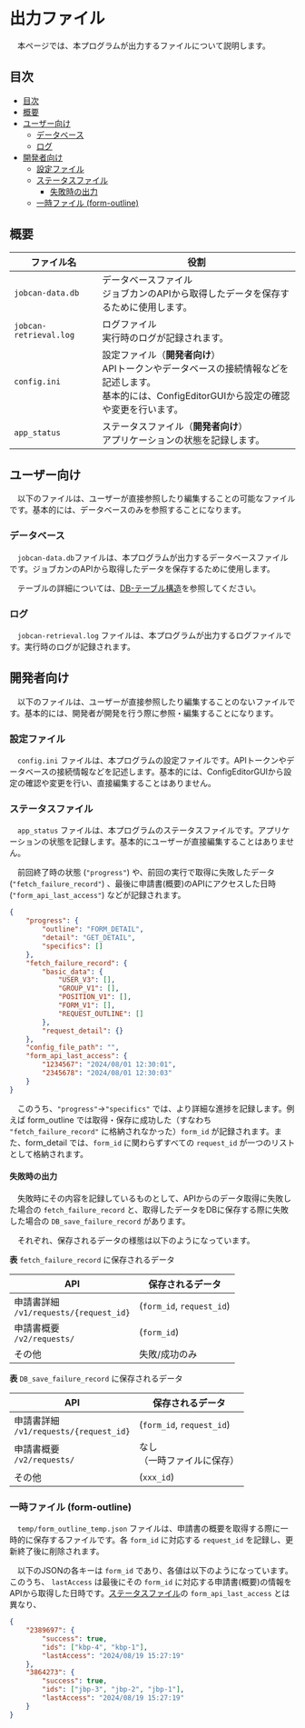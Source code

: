 # 出力ファイル

　本ページでは、本プログラムが出力するファイルについて説明します。

## 目次

- [目次](#目次)
- [概要](#概要)
- [ユーザー向け](#ユーザー向け)
  - [データベース](#データベース)
  - [ログ](#ログ)
- [開発者向け](#開発者向け)
  - [設定ファイル](#設定ファイル)
  - [ステータスファイル](#ステータスファイル)
    - [失敗時の出力](#失敗時の出力)
  - [一時ファイル (form-outline)](#一時ファイル-form-outline)

## 概要

| ファイル名 | 役割 |
| --- | --- |
| `jobcan-data.db` | データベースファイル<br> ジョブカンのAPIから取得したデータを保存するために使用します。 |
| `jobcan-retrieval.log` | ログファイル<br> 実行時のログが記録されます。 |
| `config.ini` | 設定ファイル（**開発者向け**）<br> APIトークンやデータベースの接続情報などを記述します。<br>基本的には、ConfigEditorGUIから設定の確認や変更を行います。 |
| `app_status` | ステータスファイル（**開発者向け**）<br> アプリケーションの状態を記録します。 |

## ユーザー向け

　以下のファイルは、ユーザーが直接参照したり編集することの可能なファイルです。基本的には、データベースのみを参照することになります。

### データベース

　`jobcan-data.db`ファイルは、本プログラムが出力するデータベースファイルです。ジョブカンのAPIから取得したデータを保存するために使用します。

　テーブルの詳細については、[DB-テーブル構造](DB-テーブル構造.md)を参照してください。

### ログ

　`jobcan-retrieval.log` ファイルは、本プログラムが出力するログファイルです。実行時のログが記録されます。

## 開発者向け

　以下のファイルは、ユーザーが直接参照したり編集することのないファイルです。基本的には、開発者が開発を行う際に参照・編集することになります。

### 設定ファイル

　`config.ini` ファイルは、本プログラムの設定ファイルです。APIトークンやデータベースの接続情報などを記述します。基本的には、ConfigEditorGUIから設定の確認や変更を行い、直接編集することはありません。

### ステータスファイル

　`app_status` ファイルは、本プログラムのステータスファイルです。アプリケーションの状態を記録します。基本的にユーザーが直接編集することはありません。

　前回終了時の状態 (`"progress"`) や、前回の実行で取得に失敗したデータ (`"fetch_failure_record"`) 、最後に申請書(概要)のAPIにアクセスした日時 (`"form_api_last_access"`) などが記録されます。

```json
{
    "progress": {
        "outline": "FORM_DETAIL",
        "detail": "GET_DETAIL",
        "specifics": []
    },
    "fetch_failure_record": {
        "basic_data": {
            "USER_V3": [],
            "GROUP_V1": [],
            "POSITION_V1": [],
            "FORM_V1": [],
            "REQUEST_OUTLINE": []
        },
        "request_detail": {}
    },
    "config_file_path": "",
    "form_api_last_access": {
        "1234567": "2024/08/01 12:30:01",
        "2345678": "2024/08/01 12:30:03"
    }
}
```

　このうち、`"progress"`→`"specifics"` では、より詳細な進捗を記録します。例えば form_outline では取得・保存に成功した（すなわち `"fetch_failure_record"` に格納されなかった）`form_id` が記録されます。また、form_detail では、`form_id` に関わらずすべての `request_id` が一つのリストとして格納されます。

#### 失敗時の出力

　失敗時にその内容を記録しているものとして、APIからのデータ取得に失敗した場合の `fetch_failure_record` と、取得したデータをDBに保存する際に失敗した場合の `DB_save_failure_record` があります。

　それぞれ、保存されるデータの様態は以下のようになっています。

**表** `fetch_failure_record` に保存されるデータ

| API | 保存されるデータ |
| --- | --- |
| 申請書詳細<br>`/v1/requests/{request_id}` | (`form_id`, `request_id`) |
| 申請書概要<br>`/v2/requests/` | (`form_id`) |
| その他 | 失敗/成功のみ |

**表** `DB_save_failure_record` に保存されるデータ

| API | 保存されるデータ |
| --- | --- |
| 申請書詳細<br>`/v1/requests/{request_id}` | (`form_id`, `request_id`) |
| 申請書概要<br>`/v2/requests/` | なし<br>（一時ファイルに保存） |
| その他 | (`xxx_id`) |

### 一時ファイル (form-outline)

　`temp/form_outline_temp.json` ファイルは、申請書の概要を取得する際に一時的に保存するファイルです。各 `form_id` に対応する `request_id` を記録し、更新終了後に削除されます。

　以下のJSONの各キーは `form_id` であり、各値は以下のようになっています。このうち、 `lastAccess` は最後にその `form_id` に対応する申請書(概要)の情報をAPIから取得した日時です。[ステータスファイル](#ステータスファイル)の `form_api_last_access` とは異なり、

```json
{
    "2389697": {
        "success": true,
        "ids": ["kbp-4", "kbp-1"],
        "lastAccess": "2024/08/19 15:27:19"
    },
    "3864273": {
        "success": true,
        "ids": ["jbp-3", "jbp-2", "jbp-1"],
        "lastAccess": "2024/08/19 15:27:19"
    }
}
```

